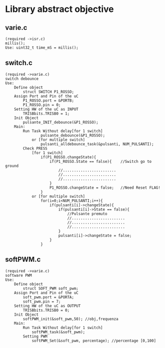 # Library abstract objective
## varie.c
	(required ->isr.c)
	millis();
	Use: uint32_t time_mS = millis();
## switch.c
	(required ->varie.c)
	switch debounce
	Use:
		Define object
			struct SWITCH P1_ROSSO;
		Assign Port and Pin of the uC
			P1_ROSSO.port = &PORTB;
			P1_ROSSO.pin = 0;
		Setting HW of the uC as INPUT
			TRISBbits.TRISB0 = 1;
		Init Object
			pulsante_INIT_debounce(&P1_ROSSO);
		Main:
			Run Task Without delay[for 1 switch]
					pulsante_debounce(&P1_ROSSO);
				or [for multiple switch]
					pulsanti_alldebounce_task(&pulsanti, NUM_PULSANTI);
			Check PRESS
				[for 1 switch]			
					if(P1_ROSSO.changeState){
						if(P1_ROSSO.State == false){	//Switch go to ground
							//........................
							//........................
							//........................
						}
						P1_ROSSO.changeState = false;	//Need Reset FLAG!
					}
				or [for multiple switch]
					for(i=0;i<NUM_PULSANTI;i++){
						if(pulsanti[i]->changeState){
							if(pulsanti[i]->State == false){
								//Pulsante premuto
								//........................
								//........................
								//........................
							}
							pulsanti[i]->changeState = false;
						}
					}
## softPWM.c
	(required ->varie.c)
	software PWM
	Use:
		Define object
			struct SOFT_PWM soft_pwm;
		Assign Port and Pin of the uC
			soft_pwm.port = &PORTA;
			soft_pwm.pin = 7;
		Setting HW of the uC as OUTPUT
			TRISBbits.TRISB0 = 0;
		Init Object
			softPWM_init(&soft_pwm,50);	//obj,frequenza
		Main:
			Run Task Without delay[for 1 switch]
				softPWM_task(&soft_pwm);
			Setting PWM
				softPWM_Set(&soft_pwm, percentage);	//percentage [0,100]

					
					
	
